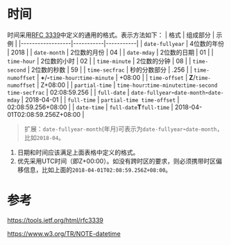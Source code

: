 # 时间

时间采用[RFC 3339]中定义的通用的格式。表示方法如下：
| 格式              | 组成部分    | 示例   |
|------------------|-----------|-----------|
| `date-fullyear`  | 4位数的年份 | 2018 |
| `date-month`     | 2位数的月份 | 04     |
| `date-mday`      | 2位数的日期 | 01     | 
| `time-hour`      | 2位数的小时 | 02     |
| `time-minute`    | 2位数的分钟 | 08     |
| `time-second`    | 2位数的秒数 | 59     |
| `time-secfrac`   | 秒的分数部分 | .256    |
| `time-numoffset` | **+**/**-**`time-hour`**:**`time-minute` | +08:00 |
| `time-offset`    | **Z**/`time-numoffset` | Z+08:00 |
| `partial-time`   | `time-hour`**:**`time-minute`**:**`time-second time-secfrac` | 02:08:59.256 |
| `full-date`      | `date-fullyear`**-**`date-month`**-**`date-mday` | 2018-04-01 |
| `full-time`      | `partial-time time-offset` | 02:08:59.256+08:00 |
| `date-time`      | `full-date`**T**`full-time` | 2018-04-01T02:08:59.256Z+08:00 |

>扩展：`date-fullyear-month`(年月)可表示为`date-fullyear`**-**`date-month`，比如`2018-04`。

1. 日期和时间应该满足上面表格中定义的格式。
1. 优先采用UTC时间（即Z+00:00）。如没有跨时区的要求，则必须携带时区偏移信息，比如上面的`2018-04-01T02:08:59.256Z+08:00`。


# 参考

https://tools.ietf.org/html/rfc3339

https://www.w3.org/TR/NOTE-datetime


[RFC 3339]:https://tools.ietf.org/html/rfc3339

[Date and Time Formats]:https://www.w3.org/TR/NOTE-datetime
